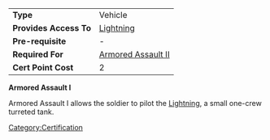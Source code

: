 |                        |                                                     |
|------------------------|-----------------------------------------------------|
| **Type**               | Vehicle                                             |
| **Provides Access To** | [Lightning](Lightning "wikilink")                   |
| **Pre-requisite**      | \-                                                  |
| **Required For**       | [Armored Assault II](Armored_Assault_II "wikilink") |
| **Cert Point Cost**    | 2                                                   |

**Armored Assault I**

Armored Assault I allows the soldier to pilot the
[Lightning](Lightning "wikilink"), a small one-crew turreted tank.

[Category:Certification](Category:Certification "wikilink")